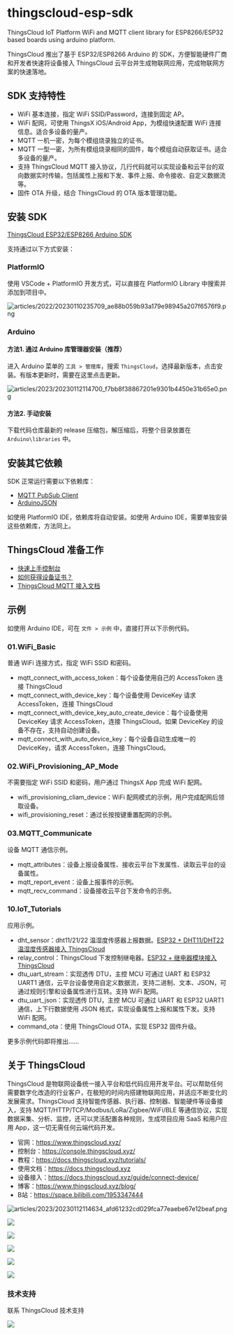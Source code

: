 # thingscloud-esp-sdk
ThingsCloud IoT Platform WiFi and MQTT client library for ESP8266/ESP32 based boards using arduino platform.

ThingsCloud 推出了基于 ESP32/ESP8266 Arduino 的 SDK，方便智能硬件厂商和开发者快速将设备接入 ThingsCloud 云平台并生成物联网应用，完成物联网方案的快速落地。

## SDK 支持特性

- WiFi 基本连接，指定 WiFi SSID/Password，连接到固定 AP。
- WiFi 配网，可使用 ThingsX iOS/Android App，为模组快速配置 WiFi 连接信息。适合多设备的量产。
- MQTT 一机一密，为每个模组烧录独立的证书。
- MQTT 一型一密，为所有模组烧录相同的固件，每个模组自动获取证书。适合多设备的量产。
- 支持 ThingsCloud MQTT 接入协议，几行代码就可以实现设备和云平台的双向数据实时传输，包括属性上报和下发、事件上报、命令接收、自定义数据流等。
- 固件 OTA 升级，结合 ThingsCloud 的 OTA 版本管理功能。


## 安装 SDK

[ThingsCloud ESP32/ESP8266 Arduino SDK](https://www.thingscloud.xyz/docs/tutorials/connect-device/esp32-arduino-sdk.html)

支持通过以下方式安装：

### **PlatformIO**

使用 VSCode + PlatformIO 开发方式，可以直接在 PlatformIO Library 中搜索并添加到项目中。

![articles/2022/20230110235709_ae88b059b93a179e98945a207f6576f9.png](https://img-1300291923.cos.ap-beijing.myqcloud.com/articles/2022/20230110235709_ae88b059b93a179e98945a207f6576f9.png)

### **Arduino**

#### 方法1. 通过 Arduino 库管理器安装（推荐）

进入 Arduino 菜单的 `工具 > 管理库`，搜索 `ThingsCloud`，选择最新版本，点击安装。有版本更新时，需要在这里点击更新。

![articles/2023/20230112114700_f7bb8f38867201e9301b4450e31b65e0.png](https://img-1300291923.cos.ap-beijing.myqcloud.com/articles/2023/20230112114700_f7bb8f38867201e9301b4450e31b65e0.png)

#### 方法2. 手动安装

下载代码仓库最新的 release 压缩包，解压缩后，将整个目录放置在 `Arduino\libraries` 中。


## 安装其它依赖

SDK 正常运行需要以下依赖库：

- [MQTT PubSub Client](https://github.com/knolleary/pubsubclient)
- [ArduinoJSON](https://github.com/bblanchon/ArduinoJson)

如使用 PlatformIO IDE，依赖库将自动安装。如使用 Arduino IDE，需要单独安装这些依赖库，方法同上。

## ThingsCloud 准备工作

- [快速上手控制台](https://www.thingscloud.xyz/docs/guide/quickstart/signin-console.html)
- [如何获得设备证书？](https://www.thingscloud.xyz/docs/guide/connect-device/device-certificate.html)
- [ThingsCloud MQTT 接入文档](https://docs.thingscloud.xyz/guide/connect-device/mqtt.html)


## 示例

如使用 Arduino IDE，可在 `文件 > 示例` 中，直接打开以下示例代码。

### 01.WiFi_Basic

普通 WiFi 连接方式，指定 WiFi SSID 和密码。

- mqtt_connect_with_access_token：每个设备使用自己的 AccessToken 连接 ThingsCloud
- mqtt_connect_with_device_key：每个设备使用 DeviceKey 请求 AccessToken，连接 ThingsCloud
- mqtt_connect_with_device_key_auto_create_device：每个设备使用 DeviceKey 请求 AccessToken，连接 ThingsCloud。如果 DeviceKey 的设备不存在，支持自动创建设备。
- mqtt_connect_with_auto_device_key：每个设备自动生成唯一的 DeviceKey，请求 AccessToken，连接 ThingsCloud。

### 02.WiFi_Provisioning_AP_Mode

不需要指定 WiFi SSID 和密码，用户通过 ThingsX App 完成 WiFi 配网。

- wifi_provisioning_cliam_device：WiFi 配网模式的示例，用户完成配网后领取设备。
- wifi_provisioning_reset：通过长按按键重置配网的示例。

### 03.MQTT_Communicate

设备 MQTT 通信示例。

- mqtt_attributes：设备上报设备属性、接收云平台下发属性、读取云平台的设备属性。
- mqtt_report_event：设备上报事件的示例。
- mqtt_recv_command：设备接收云平台下发命令的示例。

### 10.IoT_Tutorials

应用示例。

- dht_sensor：dht11/21/22 温湿度传感器上报数据。[ESP32 + DHT11/DHT22 温湿度传感器接入 ThingsCloud](https://www.thingscloud.xyz/docs/tutorials/connect-device/esp32-arduino-dht11-sensor.html)
- relay_control：ThingsCloud 下发控制继电器。[ESP32 + 继电器模块接入 ThingsCloud](https://www.thingscloud.xyz/docs/tutorials/connect-device/esp32-arduino-relay-control.html)
- dtu_uart_stream：实现透传 DTU，主控 MCU 可通过 UART 和 ESP32 UART1 通信，云平台设备使用自定义数据流，支持二进制、文本、JSON，可通过规则引擎和设备属性进行互转。支持 WiFi 配网。
- dtu_uart_json：实现透传 DTU，主控 MCU 可通过 UART 和 ESP32 UART1 通信，上下行数据使用 JSON 格式，实现设备属性上报和属性下发。支持 WiFi 配网。
- command_ota：使用 ThingsCloud OTA，实现 ESP32 固件升级。

更多示例代码即将推出……


## 关于 ThingsCloud

ThingsCloud 是物联网设备统一接入平台和低代码应用开发平台。可以帮助任何需要数字化改造的行业客户，在极短的时间内搭建物联网应用，并适应不断变化的发展需求。ThingsCloud 支持智能传感器、执行器、控制器、智能硬件等设备接入，支持 MQTT/HTTP/TCP/Modbus/LoRa/Zigbee/WiFi/BLE 等通信协议，实现数据采集、分析、监控，还可以灵活配置各种规则，生成项目应用 SaaS 和用户应用 App，这一切无需任何云端代码开发。

- 官网：https://www.thingscloud.xyz/
- 控制台：https://console.thingscloud.xyz/
- 教程：https://docs.thingscloud.xyz/tutorials/
- 使用文档：https://docs.thingscloud.xyz
- 设备接入：https://docs.thingscloud.xyz/guide/connect-device/
- 博客：https://www.thingscloud.xyz/blog/
- B站：https://space.bilibili.com/1953347444


![articles/2023/20230112114634_afd61232cd029fca77eaebe67e12beaf.png](https://img-1300291923.cos.ap-beijing.myqcloud.com/articles/2023/20230112114634_afd61232cd029fca77eaebe67e12beaf.png)

![](https://img-1300291923.cos.ap-beijing.myqcloud.com/articles/2023/20230303162529_7d47018b2466053ef3af13dcfd23b703.png)

![](https://img-1300291923.cos.ap-beijing.myqcloud.com/articles/2023/20230303194054_fe9320028f7b499a18893b7a0d25b3c7.png)

![](https://img-1300291923.cos.ap-beijing.myqcloud.com/articles/2023/20230303163508_4b2e3b2052e282bcf2e36143fe90d101.png)

![](https://img-1300291923.cos.ap-beijing.myqcloud.com/articles/2023/20230303164617_c0f98e1ae66b5987aba3408faf86ac1d.png)

![](https://img-1300291923.cos.ap-beijing.myqcloud.com/articles/2023/20230303163103_40fe1d013e8d1d665bdd3cd0ae42adc0.png)

### 技术支持

联系 ThingsCloud 技术支持

![](https://img-1300291923.cos.ap-beijing.myqcloud.com/service/support-qrcode-wlww-1208.png)